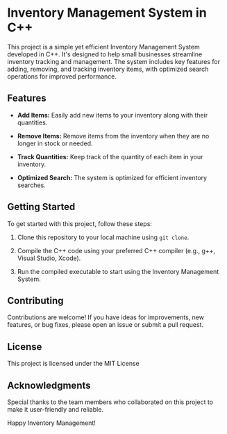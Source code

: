 # Inventory Management System in C++

This project is a simple yet efficient Inventory Management System developed in C++. It's designed to help small businesses streamline inventory tracking and management. The system includes key features for adding, removing, and tracking inventory items, with optimized search operations for improved performance.

## Features

- **Add Items:** Easily add new items to your inventory along with their quantities.

- **Remove Items:** Remove items from the inventory when they are no longer in stock or needed.

- **Track Quantities:** Keep track of the quantity of each item in your inventory.

- **Optimized Search:** The system is optimized for efficient inventory searches.

## Getting Started

To get started with this project, follow these steps:

1. Clone this repository to your local machine using `git clone`.

2. Compile the C++ code using your preferred C++ compiler (e.g., g++, Visual Studio, Xcode).

3. Run the compiled executable to start using the Inventory Management System.

## Contributing

Contributions are welcome! If you have ideas for improvements, new features, or bug fixes, please open an issue or submit a pull request.

## License

This project is licensed under the MIT License 

## Acknowledgments

Special thanks to the team members who collaborated on this project to make it user-friendly and reliable.

Happy Inventory Management!
